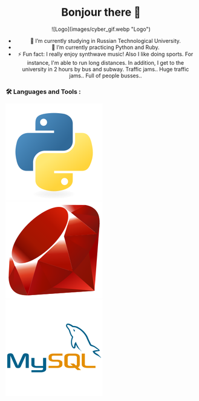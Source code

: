<h1 style="text-align: center">Bonjour there 👋</h1>

<div style="text-align: center">
  ![Logo](images/cyber_gif.webp "Logo")

- 🔭 I’m currently studying in Russian Technological University.
- 🌱 I’m currently practicing Python and Ruby.
- ⚡ Fun fact: I really enjoy synthwave music! Also I like doing sports. For instance, I'm able to run long distances. In
  addition, I get to the university in 2 hours by bus and subway. Traffic jams.. Huge traffic jams.. Full of people
  busses..

</div>

### :hammer_and_wrench: Languages and Tools :

![Python](https://github.com/devicons/devicon/blob/master/icons/python/python-original.svg "Python logo")
![Ruby](https://github.com/devicons/devicon/blob/master/icons/ruby/ruby-original.svg "Ruby logo")
![MySQL](https://github.com/devicons/devicon/blob/master/icons/mysql/mysql-original-wordmark.svg "MySQL logo")
